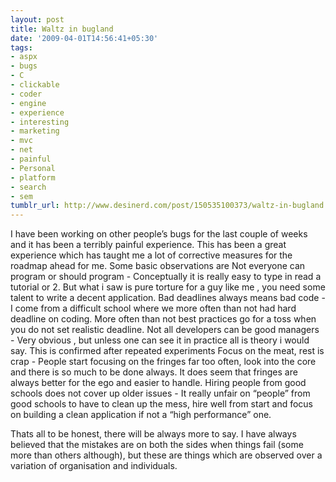 ```yaml
---
layout: post
title: Waltz in bugland
date: '2009-04-01T14:56:41+05:30'
tags:
- aspx
- bugs
- C
- clickable
- coder
- engine
- experience
- interesting
- marketing
- mvc
- net
- painful
- Personal
- platform
- search
- sem
tumblr_url: http://www.desinerd.com/post/150535100373/waltz-in-bugland
---
```

I have been working on other people’s bugs for the last couple of weeks and it has been a terribly painful experience. This has been a great experience which has taught me a lot of corrective measures for the roadmap ahead for me. Some basic observations are
Not everyone can program or should program - Conceptually it is really easy to type in read a tutorial or 2. But what i saw is pure torture for a guy like me , you need some talent to write a decent application.
	Bad deadlines always means bad code - I come from a difficult school where we more often than not had hard deadline on coding. More often than not best practices go for a toss when you do not set realistic deadline.
	Not all developers can be good managers - Very obvious , but unless one can see it in practice all is theory i would say. This is confirmed after repeated experiments
	Focus on the meat, rest is crap - People start focusing on the fringes far too often, look into the core and there is so much to be done always. It does seem that fringes are always better for the ego and easier to handle.
	Hiring people from good schools does not cover up older issues - It really unfair on “people” from good schools to have to clean up the mess, hire well from start and focus on building a clean application if not a “high performance” one.

Thats all to be honest, there will be always more to say. I have always believed that the mistakes are on both the sides when things fail (some more than others although), but these are things which are observed over a variation of organisation and individuals.
